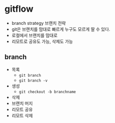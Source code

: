 # gitflow
* branch strategy 브랜치 전략
* git은 브랜치를 맘대로 빠르게 누구도 모르게 딸 수 있다.
* 로컬에서 브랜치를 맘대로
* 리모트로 공유도 가능, 삭제도 가능

## branch
* 목록
  * `git branch`
  * `git branch -v`
* 생성
  * `git checkout -b branchname`
* 삭제
* 브랜치 머지
* 리모트 공유
* 리모트 삭제

